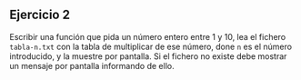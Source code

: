 ## Ejercicio 2

Escribir una función que pida un número entero entre 1 y 10, lea el fichero `tabla-n.txt` con la tabla de multiplicar de ese número, done `n` es el número introducido, y la muestre por pantalla. Si el fichero no existe debe mostrar un mensaje por pantalla informando de ello.